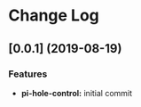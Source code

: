 # Change Log


<a name="0.0.1"></a>
## [0.0.1] (2019-08-19)

### Features

* **pi-hole-control:** initial commit